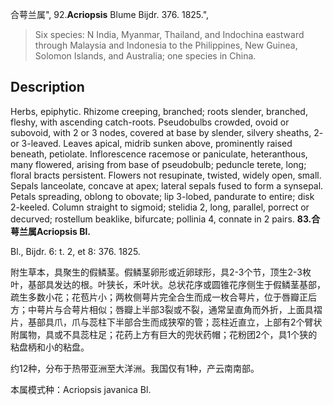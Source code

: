 合萼兰属",
92.**Acriopsis** Blume Bijdr. 376. 1825.",

> Six species: N India, Myanmar, Thailand, and Indochina eastward through Malaysia and Indonesia to the Philippines, New Guinea, Solomon Islands, and Australia; one species in China.

## Description
Herbs, epiphytic. Rhizome creeping, branched; roots slender, branched, fleshy, with ascending catch-roots. Pseudobulbs crowded, ovoid or subovoid, with 2 or 3 nodes, covered at base by slender, silvery sheaths, 2- or 3-leaved. Leaves apical, midrib sunken above, prominently raised beneath, petiolate. Inflorescence racemose or paniculate, heteranthous, many flowered, arising from base of pseudobulb; peduncle terete, long; floral bracts persistent. Flowers not resupinate, twisted, widely open, small. Sepals lanceolate, concave at apex; lateral sepals fused to form a synsepal. Petals spreading, oblong to obovate; lip 3-lobed, pandurate to entire; disk 2-keeled. Column straight to sigmoid; stelidia 2, long, parallel, porrect or decurved; rostellum beaklike, bifurcate; pollinia 4, connate in 2 pairs.
**83.合萼兰属Acriopsis Bl.**

Bl., Bijdr. 6: t. 2, et 8: 376. 1825.

附生草本，具聚生的假鳞茎。假鳞茎卵形或近卵球形，具2-3个节，顶生2-3枚叶，基部具发达的根。叶狭长，禾叶状。总状花序或圆锥花序侧生于假鳞茎基部，疏生多数小花；花苞片小；两枚侧萼片完全合生而成一枚合萼片，位于唇瓣正后方；中萼片与合萼片相似；唇瓣上半部3裂或不裂，通常呈直角而外折，上面具褶片，基部具爪，爪与蕊柱下半部合生而成狭窄的管；蕊柱近直立，上部有2个臂状附属物，具或不具蕊柱足；花药上方有巨大的兜状药帽；花粉团2个，具1个狭的粘盘柄和小的粘盘。

约12种，分布于热带亚洲至大洋洲。我国仅有1种，产云南南部。

本属模式种：Acriopsis javanica Bl.
